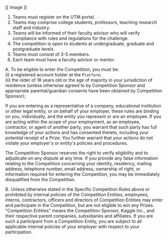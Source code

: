 

[[ image ]]

1. Teams must register on the UTM portal.
2. Teams may comprise college students, professors, teaching research staff and industry.
3. Teams will be informed of their faculty advisor who will verify compliance with rules and regulations for the challenge.
4. The competition is open to students at undergraduate, graduate and postgraduate levels.
5. Teams must consist of 3-5 members.
6. Each team must have a faculty advisor or mentor.

A. To be eligible to enter the Competition, you must be:  
(i) a registered account holder at the `Platform`;   
(ii) the older of 18 years old or the age of majority in your jurisdiction of residence (unless otherwise agreed to by Competition Sponsor and appropriate parental/guardian consents have been obtained by Competition Sponsor);   

If you are entering as a representative of a company, educational institution or other legal entity, or on behalf of your employer, these rules are binding on you, individually, and the entity you represent or are an employee. If you are acting within the scope of your employment, as an employee, contractor, or agent of another party, you warrant that such party has full knowledge of your actions and has consented thereto, including your potential receipt of a Prize. You further warrant that your actions do not violate your employer's or entity's policies and procedures. 

The Competition Sponsor reserves the right to verify eligibility and to adjudicate on any dispute at any time. If you provide any false information relating to the Competition concerning your identity, residency, mailing address, telephone number, email address, ownership of right, or information required for entering the Competition, you may be immediately disqualified from the Competition.

B. Unless otherwise stated in the Specific Competition Rules above or prohibited by internal policies of the Competition Entities, employees, interns, contractors, officers and directors of Competition Entities may enter and participate in the Competition, but are not eligible to win any Prizes. "Competition Entities" means the Competition Sponsor, Kaggle Inc., and their respective parent companies, subsidiaries and affiliates. If you are such a participant from a Competition Entity, you are subject to all applicable internal policies of your employer with respect to your participation.
